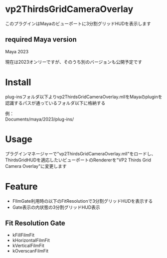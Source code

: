 # vp2ThirdsGridCameraOverlay
このプラグインはMayaのビューポートに3分割グリッドHUDを表示します

## required Maya version
Maya 2023

現在は2023オンリーですが、そのうち別のバージョンも公開予定です

# Install
plug-insフォルダ以下よりvp2ThirdsGridCameraOverlay.mllをMayaのpluginを認識するパスが通っているフォルダ以下に格納する

例：\
Documents/maya/2023/plug-ins/

# Usage
プラグインマネージャーで"vp2ThirdsGridCameraOverlay.mll"をロードし、ThirdsGridHUDを適応したいビューポートのRendererを"VP2 Thirds Grid Camera Overlay"に変更します

# Feature
* FIlmGate利用時の以下のFitResolutionで3分割グリッドHUDを表示する
* Gate表示の内状態の3分割グリッドHUD表示

## Fit Resolution Gate
* kFillFilmFit
* kHorizontalFilmFit
* kVerticalFilmFit
* kOverscanFilmFit